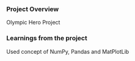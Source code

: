 ### Project Overview

 Olympic Hero Project 


### Learnings from the project

 Used concept of NumPy, Pandas and MatPlotLib


